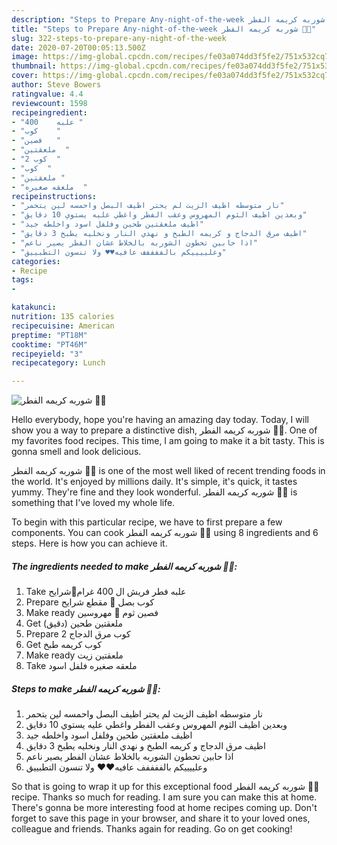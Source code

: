 ```yaml
---
description: "Steps to Prepare Any-night-of-the-week شوربه كريمه الفطر 🍄😻"
title: "Steps to Prepare Any-night-of-the-week شوربه كريمه الفطر 🍄😻"
slug: 322-steps-to-prepare-any-night-of-the-week
date: 2020-07-20T00:05:13.500Z
image: https://img-global.cpcdn.com/recipes/fe03a074dd3f5fe2/751x532cq70/الصورة-الرئيسية-لوصفةشوربه-كريمه-الفطر-🍄😻.jpg
thumbnail: https://img-global.cpcdn.com/recipes/fe03a074dd3f5fe2/751x532cq70/الصورة-الرئيسية-لوصفةشوربه-كريمه-الفطر-🍄😻.jpg
cover: https://img-global.cpcdn.com/recipes/fe03a074dd3f5fe2/751x532cq70/الصورة-الرئيسية-لوصفةشوربه-كريمه-الفطر-🍄😻.jpg
author: Steve Bowers
ratingvalue: 4.4
reviewcount: 1598
recipeingredient:
- "علبه    400 "
- "كوب    "
- "فصين   "
- "ملعقتين  "
- "2 كوب  "
- "كوب  "
- "ملعقتين "
- "ملعقه صغيره  "
recipeinstructions:
- "نار متوسطه اظيف الزيت لم يحتر اظيف البصل واحمسه لين يتحمر"
- "وبعدين اظيف الثوم المهروس وعقب الفطر واغطي عليه يستوي 10 دقايق"
- "اظيف ملعقتين طحين وفلفل اسود واخلطه جيد"
- "اظيف مرق الدجاج و كريمه الطبخ و نهدي النار ونخليه يطبخ 3 دقايق"
- "اذا حابين تحطون الشوربه بالخلاط عشان الفطر يصير ناعم"
- "وعلييييكم بالففففف عافيه♥️♥️ ولا تنسون التطبييق"
categories:
- Recipe
tags:
- 

katakunci:  
nutrition: 135 calories
recipecuisine: American
preptime: "PT18M"
cooktime: "PT46M"
recipeyield: "3"
recipecategory: Lunch

---
```



![شوربه كريمه الفطر 🍄😻](https://img-global.cpcdn.com/recipes/fe03a074dd3f5fe2/751x532cq70/الصورة-الرئيسية-لوصفةشوربه-كريمه-الفطر-🍄😻.jpg)

Hello everybody, hope you're having an amazing day today. Today, I will show you a way to prepare a distinctive dish, شوربه كريمه الفطر 🍄😻. One of my favorites food recipes. This time, I am going to make it a bit tasty. This is gonna smell and look delicious.

شوربه كريمه الفطر 🍄😻 is one of the most well liked of recent trending foods in the world. It's enjoyed by millions daily. It's simple, it's quick, it tastes yummy. They're fine and they look wonderful. شوربه كريمه الفطر 🍄😻 is something that I've loved my whole life.




To begin with this particular recipe, we have to first prepare a few components. You can cook شوربه كريمه الفطر 🍄😻 using 8 ingredients and 6 steps. Here is how you can achieve it.

<!--inarticleads1-->

##### The ingredients needed to make شوربه كريمه الفطر 🍄😻:

1. Take علبه فطر فريش ال 400 غرام🍄شرايح
1. Prepare كوب بصل 🧅 مقطع شرايح
1. Make ready فصين ثوم 🧄 مهروسين
1. Get ملعقتين طحين (دقيق)
1. Prepare 2 كوب مرق الدجاج
1. Get كوب كريمه طبخ
1. Make ready ملعقتين زيت
1. Take ملعقه صغيره فلفل اسود




<!--inarticleads2-->

##### Steps to make شوربه كريمه الفطر 🍄😻:

1. نار متوسطه اظيف الزيت لم يحتر اظيف البصل واحمسه لين يتحمر
1. وبعدين اظيف الثوم المهروس وعقب الفطر واغطي عليه يستوي 10 دقايق
1. اظيف ملعقتين طحين وفلفل اسود واخلطه جيد
1. اظيف مرق الدجاج و كريمه الطبخ و نهدي النار ونخليه يطبخ 3 دقايق
1. اذا حابين تحطون الشوربه بالخلاط عشان الفطر يصير ناعم
1. وعلييييكم بالففففف عافيه♥️♥️ ولا تنسون التطبييق




So that is going to wrap it up for this exceptional food شوربه كريمه الفطر 🍄😻 recipe. Thanks so much for reading. I am sure you can make this at home. There's gonna be more interesting food at home recipes coming up. Don't forget to save this page in your browser, and share it to your loved ones, colleague and friends. Thanks again for reading. Go on get cooking!
